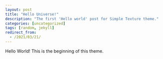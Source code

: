 ```yaml
---
layout: post
title: "Hello Universe!"
description: "The first 'Hello world' post for Simple Texture theme."
categories: [uncategorized]
tags: [random, jekyll]
redirect_from:
  - /2021/03/21/
---
```

Hello World! This is the beginning of this theme.